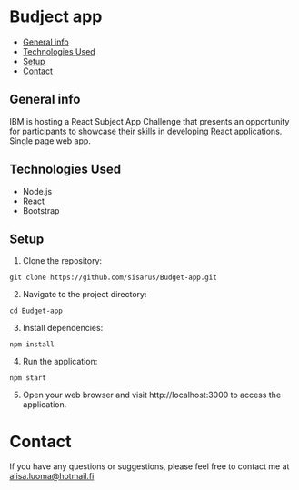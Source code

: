 # Budject app

* [General info](#general-info)
* [Technologies Used](#technologies-used)
* [Setup](#setup)
* [Contact](#contact)

## General info

IBM is hosting a React Subject App Challenge that presents an opportunity for participants to showcase their skills in developing React applications. Single page web app.

## Technologies Used

- Node.js
- React
- Bootstrap

## Setup

1. Clone the repository:

```
git clone https://github.com/sisarus/Budget-app.git
```

2. Navigate to the project directory:
```
cd Budget-app
```

3. Install dependencies:
```
npm install
```

4. Run the application:
```
npm start
```
5. Open your web browser and visit http://localhost:3000 to access the application.

# Contact
If you have any questions or suggestions, please feel free to contact me at alisa.luoma@hotmail.fi
